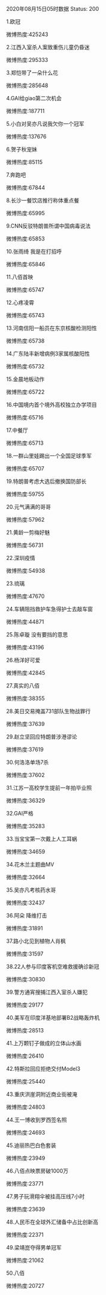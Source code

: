 2020年08月15日05时数据
Status: 200

1.欧冠

微博热度:425243

2.江西入室杀人案致重伤儿童仍昏迷

微博热度:295333

3.郑恺带了一朵什么花

微博热度:285648

4.GAI给giao第二次机会

微博热度:187711

5.小白对吴亦凡说我欠你一个冠军

微博热度:137676

6.贺子秋宠妹

微博热度:85115

7.奔跑吧

微博热度:67844

8.长沙一餐饮店推行称体重点餐

微博热度:65995

9.CNN反驳特朗普所谓中国病毒说法

微博热度:65853

10.张雨绮 我是在打招呼

微博热度:65846

11.八佰首映

微博热度:65747

12.心疼凌霄

微博热度:65743

13.河南信阳一船员在东京核酸检测阳性

微博热度:65738

14.广东陆丰新增病例3家属核酸阳性

微博热度:65732

15.金晨地板动作

微博热度:65722

16.中国境内首个境外高校独立办学项目

微博热度:65716

17.中餐厅

微博热度:65713

18.一群山里娃踢出一个全国足球季军

微博热度:65707

19.特朗普考虑大选后撤换国防部长

微博热度:59755

20.元气满满的哥哥

微博热度:57962

21.黄龄一剪梅好魅

微博热度:56731

22.深圳疫情

微博热度:54938

23.琉璃

微博热度:47670

24.车辆阻挡救护车急得护士去敲车窗

微博热度:44871

25.陈卓璇 没有要挡的意思

微博热度:43196

26.杨洋好可爱

微博热度:42845

27.真实的八佰

微博热度:38355

28.美日交易掩盖731部队生物战罪行

微博热度:37639

29.赵立坚回应特朗普涉港谬论

微博热度:37619

30.何洛洛单场7杀

微博热度:37602

31.江苏一高校学生提前一年拍毕业照

微博热度:36329

32.GAI严格

微博热度:35283

33.当宝宝第一次戴上人工耳蜗

微博热度:34659

34.花木兰主题曲MV

微博热度:32664

35.吴亦凡考核药水哥

微博热度:32437

36.阿朵 降维打击

微博热度:31891

37.路小北见到植物人肖枫

微博热度:31597

38.22人参与印度客机空难救援确诊新冠

微博热度:30830

39.警方通宵搜捕江西入室杀人嫌犯

微博热度:29177

40.美军在印度洋基地部署B2战略轰炸机

微博热度:28513

41.上万颗钉子做成的立体山水画

微博热度:26410

42.特斯拉回应拒绝交付Model3

微博热度:25440

43.重庆洪崖洞附近商业街被淹

微博热度:24803

44.王一博收到罗西签名照

微博热度:24693

45.迪丽热巴白色套装

微博热度:23949

46.八佰点映票房破1000万

微博热度:23771

47.男子玩滑翔伞被挂高压线7小时

微博热度:23639

48.人民币在全球外汇储备中占比创新高

微博热度:22371

49.梁靖崑夺得男单冠军

微博热度:21062

50.八佰

微博热度:20727

